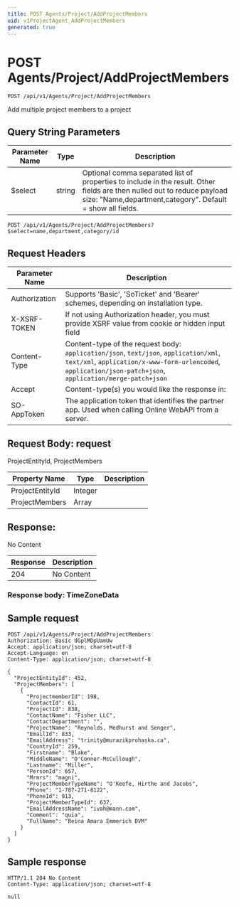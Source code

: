 ```yaml
---
title: POST Agents/Project/AddProjectMembers
uid: v1ProjectAgent_AddProjectMembers
generated: true
---
```


# POST Agents/Project/AddProjectMembers

```http
POST /api/v1/Agents/Project/AddProjectMembers
```

Add multiple project members to a project







## Query String Parameters

| Parameter Name | Type |  Description |
|----------------|------|--------------|
| $select | string |  Optional comma separated list of properties to include in the result. Other fields are then nulled out to reduce payload size: "Name,department,category". Default = show all fields. |

```http
POST /api/v1/Agents/Project/AddProjectMembers?$select=name,department,category/id
```


## Request Headers

| Parameter Name | Description |
|----------------|-------------|
| Authorization  | Supports 'Basic', 'SoTicket' and 'Bearer' schemes, depending on installation type. |
| X-XSRF-TOKEN   | If not using Authorization header, you must provide XSRF value from cookie or hidden input field |
| Content-Type | Content-type of the request body: `application/json`, `text/json`, `application/xml`, `text/xml`, `application/x-www-form-urlencoded`, `application/json-patch+json`, `application/merge-patch+json` |
| Accept         | Content-type(s) you would like the response in:  |
| SO-AppToken | The application token that identifies the partner app. Used when calling Online WebAPI from a server. |

## Request Body: request 

ProjectEntityId, ProjectMembers 

| Property Name | Type |  Description |
|----------------|------|--------------|
| ProjectEntityId | Integer |  |
| ProjectMembers | Array |  |

## Response:

No Content

| Response | Description |
|----------------|-------------|
| 204 | No Content |

### Response body: TimeZoneData


## Sample request

```http!
POST /api/v1/Agents/Project/AddProjectMembers
Authorization: Basic dGplMDpUamUw
Accept: application/json; charset=utf-8
Accept-Language: en
Content-Type: application/json; charset=utf-8

{
  "ProjectEntityId": 452,
  "ProjectMembers": [
    {
      "ProjectmemberId": 198,
      "ContactId": 61,
      "ProjectId": 838,
      "ContactName": "Fisher LLC",
      "ContactDepartment": "",
      "ProjectName": "Reynolds, Medhurst and Senger",
      "EmailId": 833,
      "EmailAddress": "trinity@murazikprohaska.ca",
      "CountryId": 259,
      "Firstname": "Blake",
      "MiddleName": "O'Conner-McCullough",
      "Lastname": "Miller",
      "PersonId": 657,
      "Mrmrs": "magni",
      "ProjectMemberTypeName": "O'Keefe, Hirthe and Jacobs",
      "Phone": "1-787-271-8122",
      "PhoneId": 913,
      "ProjectMemberTypeId": 637,
      "EmailAddressName": "ivah@mann.com",
      "Comment": "quia",
      "FullName": "Reina Amara Emmerich DVM"
    }
  ]
}
```

## Sample response

```http_
HTTP/1.1 204 No Content
Content-Type: application/json; charset=utf-8

null
```